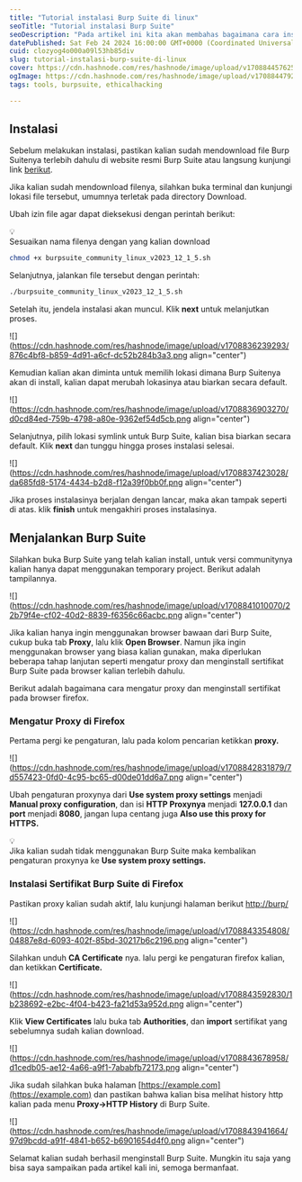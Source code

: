 ```yaml
---
title: "Tutorial instalasi Burp Suite di linux"
seoTitle: "Tutorial instalasi Burp Suite"
seoDescription: "Pada artikel ini kita akan membahas bagaimana cara instalasi Burp Suite di sistem operasi linux."
datePublished: Sat Feb 24 2024 16:00:00 GMT+0000 (Coordinated Universal Time)
cuid: clozyog4o000a09l53hb85div
slug: tutorial-instalasi-burp-suite-di-linux
cover: https://cdn.hashnode.com/res/hashnode/image/upload/v1708844576256/318a9cf5-440c-4980-ae5f-4dd5c18db8a0.png
ogImage: https://cdn.hashnode.com/res/hashnode/image/upload/v1708844792912/c74b409c-058d-446b-a352-1beec0e94fed.png
tags: tools, burpsuite, ethicalhacking

---
```


## Instalasi

Sebelum melakukan instalasi, pastikan kalian sudah mendownload file Burp Suitenya terlebih dahulu di website resmi Burp Suite atau langsung kunjungi link [berikut](https://portswigger.net/burp/releases/community/latest).

Jika kalian sudah mendownload filenya, silahkan buka terminal dan kunjungi lokasi file tersebut, umumnya terletak pada directory Download.

Ubah izin file agar dapat dieksekusi dengan perintah berikut:

<div data-node-type="callout">
<div data-node-type="callout-emoji">💡</div>
<div data-node-type="callout-text">Sesuaikan nama filenya dengan yang kalian download</div>
</div>

```bash
chmod +x burpsuite_community_linux_v2023_12_1_5.sh
```

Selanjutnya, jalankan file tersebut dengan perintah:

```bash
./burpsuite_community_linux_v2023_12_1_5.sh
```

Setelah itu, jendela instalasi akan muncul. Klik **next** untuk melanjutkan proses.

![](https://cdn.hashnode.com/res/hashnode/image/upload/v1708836239293/876c4bf8-b859-4d91-a6cf-dc52b284b3a3.png align="center")

Kemudian kalian akan diminta untuk memilih lokasi dimana Burp Suitenya akan di install, kalian dapat merubah lokasinya atau biarkan secara default.

![](https://cdn.hashnode.com/res/hashnode/image/upload/v1708836903270/d0cd84ed-759b-4798-a80e-9362ef54d5cb.png align="center")

Selanjutnya, pilih lokasi symlink untuk Burp Suite, kalian bisa biarkan secara default. Klik **next** dan tunggu hingga proses instalasi selesai.

![](https://cdn.hashnode.com/res/hashnode/image/upload/v1708837423028/da685fd8-5174-4434-b2d8-f12a39f0bb0f.png align="center")

Jika proses instalasinya berjalan dengan lancar, maka akan tampak seperti di atas. klik **finish** untuk mengakhiri proses instalasinya.

## Menjalankan Burp Suite

Silahkan buka Burp Suite yang telah kalian install, untuk versi communitynya kalian hanya dapat menggunakan temporary project. Berikut adalah tampilannya.

![](https://cdn.hashnode.com/res/hashnode/image/upload/v1708841010070/22b79f4e-cf02-40d2-8839-f6356c66acbc.png align="center")

Jika kalian hanya ingin menggunakan browser bawaan dari Burp Suite, cukup buka tab **Proxy**, lalu klik **Open Browser**. Namun jika ingin menggunakan browser yang biasa kalian gunakan, maka diperlukan beberapa tahap lanjutan seperti mengatur proxy dan menginstall sertifikat Burp Suite pada browser kalian terlebih dahulu.

Berikut adalah bagaimana cara mengatur proxy dan menginstall sertifikat pada browser firefox.

### Mengatur Proxy di Firefox

Pertama pergi ke pengaturan, lalu pada kolom pencarian ketikkan **proxy.**

![](https://cdn.hashnode.com/res/hashnode/image/upload/v1708842831879/7d557423-0fd0-4c95-bc65-d00de01dd6a7.png align="center")

Ubah pengaturan proxynya dari **Use system proxy settings** menjadi **Manual proxy configuration**, dan isi **HTTP Proxynya** menjadi **127.0.0.1** dan **port** menjadi **8080**, jangan lupa centang juga **Also use this proxy for HTTPS.**

<div data-node-type="callout">
<div data-node-type="callout-emoji">💡</div>
<div data-node-type="callout-text">Jika kalian sudah tidak menggunakan Burp Suite maka kembalikan pengaturan proxynya ke <strong>Use system proxy settings.</strong></div>
</div>

### Instalasi Sertifikat Burp Suite di Firefox

Pastikan proxy kalian sudah aktif, lalu kunjungi halaman berikut [http://burp/](http://burp/)

![](https://cdn.hashnode.com/res/hashnode/image/upload/v1708843354808/04887e8d-6093-402f-85bd-30217b6c2196.png align="center")

Silahkan unduh **CA Certificate** nya. lalu pergi ke pengaturan firefox kalian, dan ketikkan **Certificate.**

![](https://cdn.hashnode.com/res/hashnode/image/upload/v1708843592830/1b238692-e2bc-4f04-b423-fa21d53a952d.png align="center")

Klik **View Certificates** lalu buka tab **Authorities**, dan **import** sertifikat yang sebelumnya sudah kalian download.

![](https://cdn.hashnode.com/res/hashnode/image/upload/v1708843678958/d1cedb05-ae12-4a66-a9f1-7ababfb72173.png align="center")

Jika sudah silahkan buka halaman [https://example.com](https://example.com) dan pastikan bahwa kalian bisa melihat history http kalian pada menu **Proxy-&gt;HTTP History** di Burp Suite.

![](https://cdn.hashnode.com/res/hashnode/image/upload/v1708843941664/97d9bcdd-a91f-4841-b652-b6901654d4f0.png align="center")

Selamat kalian sudah berhasil menginstall Burp Suite. Mungkin itu saja yang bisa saya sampaikan pada artikel kali ini, semoga bermanfaat.